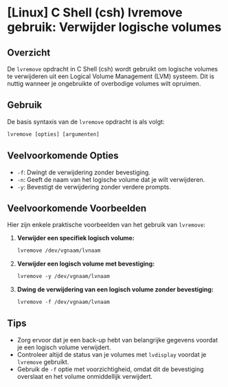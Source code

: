# [Linux] C Shell (csh) lvremove gebruik: Verwijder logische volumes

## Overzicht
De `lvremove` opdracht in C Shell (csh) wordt gebruikt om logische volumes te verwijderen uit een Logical Volume Management (LVM) systeem. Dit is nuttig wanneer je ongebruikte of overbodige volumes wilt opruimen.

## Gebruik
De basis syntaxis van de `lvremove` opdracht is als volgt:

```csh
lvremove [opties] [argumenten]
```

## Veelvoorkomende Opties
- `-f`: Dwingt de verwijdering zonder bevestiging.
- `-n`: Geeft de naam van het logische volume dat je wilt verwijderen.
- `-y`: Bevestigt de verwijdering zonder verdere prompts.

## Veelvoorkomende Voorbeelden
Hier zijn enkele praktische voorbeelden van het gebruik van `lvremove`:

1. **Verwijder een specifiek logisch volume:**
   ```csh
   lvremove /dev/vgnaam/lvnaam
   ```

2. **Verwijder een logisch volume met bevestiging:**
   ```csh
   lvremove -y /dev/vgnaam/lvnaam
   ```

3. **Dwing de verwijdering van een logisch volume zonder bevestiging:**
   ```csh
   lvremove -f /dev/vgnaam/lvnaam
   ```

## Tips
- Zorg ervoor dat je een back-up hebt van belangrijke gegevens voordat je een logisch volume verwijdert.
- Controleer altijd de status van je volumes met `lvdisplay` voordat je `lvremove` gebruikt.
- Gebruik de `-f` optie met voorzichtigheid, omdat dit de bevestiging overslaat en het volume onmiddellijk verwijdert.